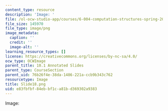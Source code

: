 ```yaml
---
content_type: resource
description: 'Image: '
file: /ol-ocw-studio-app/courses/6-004-computation-structures-spring-2017/e83fbfbf84ebbf1ca81bd369302a9383_Slide18.png
file_size: 145970
file_type: image/png
image_metadata:
  caption: ''
  credit: ''
  image-alt: ''
learning_resource_types: []
license: https://creativecommons.org/licenses/by-nc-sa/4.0/
ocw_type: OCWImage
parent_title: 10.1 Annotated Slides
parent_type: CourseSection
parent_uid: 76b26f4e-38da-1486-221a-ccb9b343c762
resourcetype: Image
title: Slide18.png
uid: e83fbfbf-84eb-bf1c-a81b-d369302a9383
---
```

Image: 